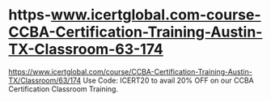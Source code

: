 # https-www.icertglobal.com-course-CCBA-Certification-Training-Austin-TX-Classroom-63-174
https://www.icertglobal.com/course/CCBA-Certification-Training-Austin-TX/Classroom/63/174        Use Code: ICERT20 to avail 20% OFF on our CCBA Certification Classroom Training.  
